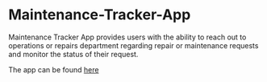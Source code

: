 # Maintenance-Tracker-App
Maintenance Tracker App provides users with the ability to reach out to operations or repairs department regarding repair or maintenance requests and monitor the status of their request.

The app can be found [here](https://nakimera.github.io/Maintenance-Tracker-App/UI/index.html)
